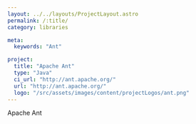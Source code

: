 ```yaml
---
layout: ../../layouts/ProjectLayout.astro
permalink: /:title/
category: libraries

meta:
  keywords: "Ant"

project:
  title: "Apache Ant"
  type: "Java"
  ci_url: "http://ant.apache.org/"
  url: "http://ant.apache.org/"
  logo: "/src/assets/images/content/projectLogos/ant.png"
---
```


<p>Apache Ant</p>
